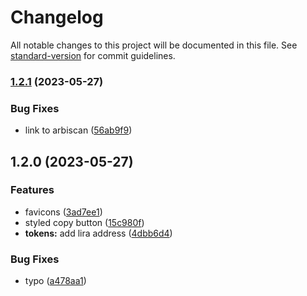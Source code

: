 # Changelog

All notable changes to this project will be documented in this file. See [standard-version](https://github.com/conventional-changelog/standard-version) for commit guidelines.

### [1.2.1](https://github.com/satoshilira/public-site/compare/v1.2.0...v1.2.1) (2023-05-27)


### Bug Fixes

* link to arbiscan ([56ab9f9](https://github.com/satoshilira/public-site/commit/56ab9f92a3dc9a52a09faeffc8019ced6f4d5748))

## 1.2.0 (2023-05-27)


### Features

* favicons ([3ad7ee1](https://github.com/satoshilira/public-site/commit/3ad7ee13637f8e343eb112be9d011e71a83027af))
* styled copy button ([15c980f](https://github.com/satoshilira/public-site/commit/15c980ffc2cfb281b8b93216660e5cfdbbe5a3ac))
* **tokens:** add lira address ([4dbb6d4](https://github.com/satoshilira/public-site/commit/4dbb6d40559c5845b2b6f8f8c60871d94f72050c))


### Bug Fixes

* typo ([a478aa1](https://github.com/satoshilira/public-site/commit/a478aa131a749b00a23a948ed43c46dd3fb0cbc8))
